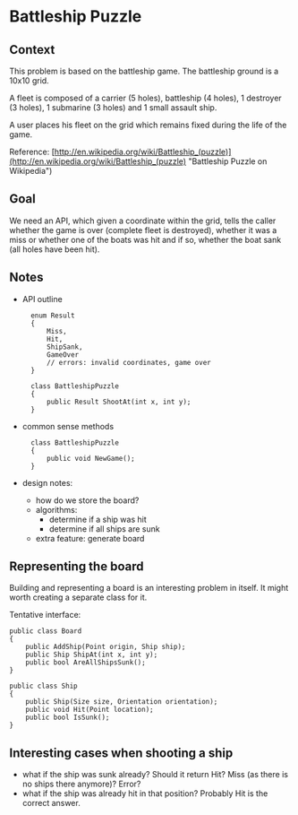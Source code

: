 Battleship Puzzle
=================

Context
-------
This problem is based on the battleship game. The battleship ground is a 10x10 grid.

A fleet is composed of a carrier (5 holes), battleship (4 holes), 1 destroyer (3 holes), 1 submarine (3 holes) and 1 small assault ship.

A user places his fleet on the grid which remains fixed during the life of the game.

Reference: [http://en.wikipedia.org/wiki/Battleship_(puzzle)](http://en.wikipedia.org/wiki/Battleship_(puzzle) "Battleship Puzzle on Wikipedia")
 
Goal
----
We need an API, which given a coordinate within the grid, tells the caller whether the game is over (complete fleet is destroyed), whether it was a miss or whether one of the boats was hit and if so, whether the boat sank (all holes have been hit). 

Notes
-----
- API outline

		enum Result
		{
			Miss,
			Hit,
			ShipSank,
			GameOver
			// errors: invalid coordinates, game over
		}
	
		class BattleshipPuzzle
		{
			public Result ShootAt(int x, int y);
		}
	
- common sense methods

		class BattleshipPuzzle
		{
			public void NewGame();
		}

- design notes:
	- how do we store the board?
	- algorithms:
		- determine if a ship was hit
		- determine if all ships are sunk
	- extra feature: generate board

Representing the board
---
Building and representing a board is an interesting problem in itself. It might worth creating a separate class for it.

Tentative interface:

	public class Board
	{
		public AddShip(Point origin, Ship ship);
		public Ship ShipAt(int x, int y);
		public bool AreAllShipsSunk();
	}

	public class Ship
	{
		public Ship(Size size, Orientation orientation);
		public void Hit(Point location);
		public bool IsSunk();
	}

Interesting cases when shooting a ship
---
- what if the ship was sunk already? Should it return Hit? Miss (as there is no ships there anymore)? Error?
- what if the ship was already hit in that position? Probably Hit is the correct answer. 
